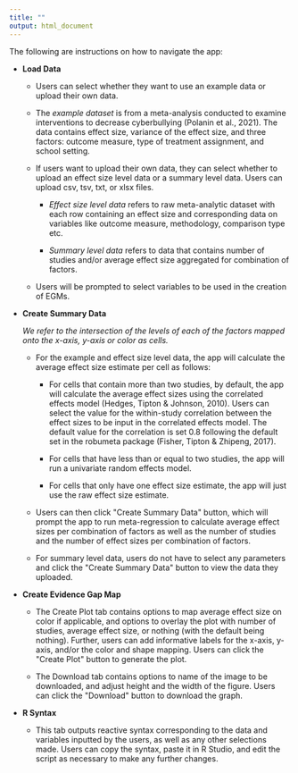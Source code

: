 ```yaml
---
title: ""
output: html_document
---
```


The following are instructions on how to navigate the app:

-   **Load Data**

    -   Users can select whether they want to use an example data or upload their own data.

    -   The *example dataset* is from a meta-analysis conducted to examine interventions to decrease cyberbullying (Polanin et al., 2021). The data contains effect size, variance of the effect size, and three factors: outcome measure, type of treatment assignment, and school setting.

    -   If users want to upload their own data, they can select whether to upload an effect size level data or a summary level data. Users can upload csv, tsv, txt, or xlsx files.

        -   *Effect size level data* refers to raw meta-analytic dataset with each row containing an effect size and corresponding data on variables like outcome measure, methodology, comparison type etc.

        -   *Summary level data* refers to data that contains number of studies and/or average effect size aggregated for combination of factors.

    -   Users will be prompted to select variables to be used in the creation of EGMs.

-   **Create Summary Data**

    *We refer to the intersection of the levels of each of the factors mapped onto the x-axis, y-axis or color as cells.*

    -   For the example and effect size level data, the app will calculate the average effect size estimate per cell as follows:

        -   For cells that contain more than two studies, by default, the app will calculate the average effect sizes using the correlated effects model (Hedges, Tipton & Johnson, 2010). Users can select the value for the within-study correlation between the effect sizes to be input in the correlated effects model. The default value for the correlation is set 0.8 following the default set in the robumeta package (Fisher, Tipton & Zhipeng, 2017).

        -   For cells that have less than or equal to two studies, the app will run a univariate random effects model.

        -   For cells that only have one effect size estimate, the app will just use the raw effect size estimate.

    -   Users can then click "Create Summary Data" button, which will prompt the app to run meta-regression to calculate average effect sizes per combination of factors as well as the number of studies and the number of effect sizes per combination of factors.

    -   For summary level data, users do not have to select any parameters and click the "Create Summary Data" button to view the data they uploaded.

-   **Create Evidence Gap Map**

    -   The Create Plot tab contains options to map average effect size on color if applicable, and options to overlay the plot with number of studies, average effect size, or nothing (with the default being nothing). Further, users can add informative labels for the x-axis, y-axis, and/or the color and shape mapping. Users can click the "Create Plot" button to generate the plot.

    -   The Download tab contains options to name of the image to be downloaded, and adjust height and the width of the figure. Users can click the "Download" button to download the graph.

-   **R Syntax**

    -   This tab outputs reactive syntax corresponding to the data and variables inputted by the users, as well as any other selections made. Users can copy the syntax, paste it in R Studio, and edit the script as necessary to make any further changes.
